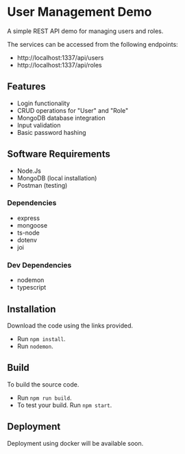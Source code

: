 # User Management Demo
A simple REST API demo for managing users and roles.

The services can be accessed from the following endpoints:
- http://localhost:1337/api/users
- http://localhost:1337/api/roles

## Features
- Login functionality
- CRUD operations for "User" and "Role"
- MongoDB database integration
- Input validation
- Basic password hashing

## Software Requirements
- Node.Js
- MongoDB (local installation)
- Postman (testing)

### Dependencies
- express
- mongoose
- ts-node
- dotenv
- joi

### Dev Dependencies
- nodemon
- typescript

## Installation
Download the code using the links provided.
- Run `npm install`.
- Run `nodemon`.

## Build
To build the source code.
- Run `npm run build`.
- To test your build. Run `npm start`.

## Deployment
Deployment using docker will be available soon.
